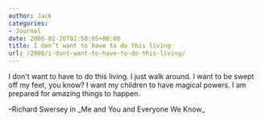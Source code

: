 ```yaml
---
author: Jack
categories:
- Journal
date: 2006-02-26T02:50:05+00:00
title: I don’t want to have to do this living
url: /2006/i-dont-want-to-have-to-do-this-living/
---
```


I don't want to have to do this living. I just walk around. I want to be swept off my feet, you know? I want my children to have magical powers. I am prepared for amazing things to happen. 

&#8211;Richard Swersey in \_Me and You and Everyone We Know\_